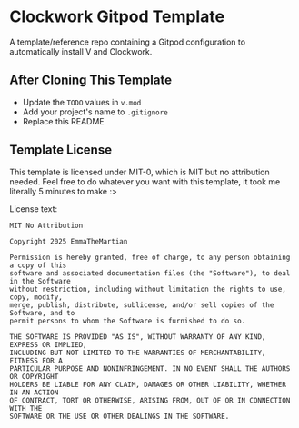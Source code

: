 # Clockwork Gitpod Template

A template/reference repo containing a Gitpod configuration to automatically
install V and Clockwork.

## After Cloning This Template

- Update the `TODO` values in `v.mod`
- Add your project's name to `.gitignore`
- Replace this README

## Template License

This template is licensed under MIT-0, which is MIT but no attribution needed.
Feel free to do whatever you want with this template, it took me literally 5
minutes to make :>

License text:

```
MIT No Attribution

Copyright 2025 EmmaTheMartian

Permission is hereby granted, free of charge, to any person obtaining a copy of this
software and associated documentation files (the "Software"), to deal in the Software
without restriction, including without limitation the rights to use, copy, modify,
merge, publish, distribute, sublicense, and/or sell copies of the Software, and to
permit persons to whom the Software is furnished to do so.

THE SOFTWARE IS PROVIDED "AS IS", WITHOUT WARRANTY OF ANY KIND, EXPRESS OR IMPLIED,
INCLUDING BUT NOT LIMITED TO THE WARRANTIES OF MERCHANTABILITY, FITNESS FOR A
PARTICULAR PURPOSE AND NONINFRINGEMENT. IN NO EVENT SHALL THE AUTHORS OR COPYRIGHT
HOLDERS BE LIABLE FOR ANY CLAIM, DAMAGES OR OTHER LIABILITY, WHETHER IN AN ACTION
OF CONTRACT, TORT OR OTHERWISE, ARISING FROM, OUT OF OR IN CONNECTION WITH THE
SOFTWARE OR THE USE OR OTHER DEALINGS IN THE SOFTWARE.
```
